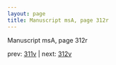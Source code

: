 ```yaml
---
layout: page
title: Manuscript msA, page 312r
---
```


Manuscript msA, page 312r

prev:  [311v](../311v) | next:  [312v](../312v)